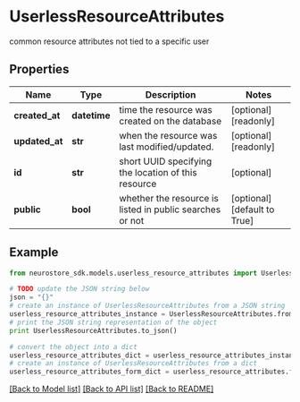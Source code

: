 # UserlessResourceAttributes

common resource attributes not tied to a specific user

## Properties
Name | Type | Description | Notes
------------ | ------------- | ------------- | -------------
**created_at** | **datetime** | time the resource was created on the database | [optional] [readonly] 
**updated_at** | **str** | when the resource was last modified/updated. | [optional] [readonly] 
**id** | **str** | short UUID specifying the location of this resource | [optional] 
**public** | **bool** | whether the resource is listed in public searches or not | [optional] [default to True]

## Example

```python
from neurostore_sdk.models.userless_resource_attributes import UserlessResourceAttributes

# TODO update the JSON string below
json = "{}"
# create an instance of UserlessResourceAttributes from a JSON string
userless_resource_attributes_instance = UserlessResourceAttributes.from_json(json)
# print the JSON string representation of the object
print UserlessResourceAttributes.to_json()

# convert the object into a dict
userless_resource_attributes_dict = userless_resource_attributes_instance.to_dict()
# create an instance of UserlessResourceAttributes from a dict
userless_resource_attributes_form_dict = userless_resource_attributes.from_dict(userless_resource_attributes_dict)
```
[[Back to Model list]](../README.md#documentation-for-models) [[Back to API list]](../README.md#documentation-for-api-endpoints) [[Back to README]](../README.md)


